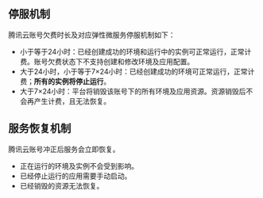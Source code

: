 

## 停服机制
腾讯云账号欠费时长及对应弹性微服务停服机制如下：

- 小于等于24小时：已经创建成功的环境和运行中的实例可正常运行，正常计费。账号欠费状态下不支持创建和修改环境及应用配置。
- 大于24小时，小于等于7×24小时：已经创建成功的环境可正常运行，正常计费；**所有的实例将停止运行**。
- 大于7×24小时：平台将销毁该账号下的所有环境及应用资源。资源销毁后不会再产生计费，且无法恢复。

## 服务恢复机制
腾讯云账号冲正后服务会立即恢复。

- 正在运行的环境及实例不会受到影响。
- 已经停止运行的应用需要手动启动。
- 已经销毁的资源无法恢复。
